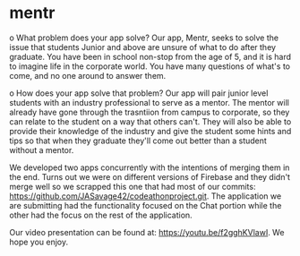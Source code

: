 # mentr
o What	problem	does	your	app	solve?
      Our app, Mentr, seeks to solve the issue that students Junior and above are unsure of what to do after they graduate. You have been in school non-stop from the age of 5, and it is hard to imagine life in the corporate world. You have many questions of what's to come, and no one around to answer them.
   
 o How	does	your	app	solve	that	problem?
   Our app will pair junior level students with an industry professional to serve as a mentor. The mentor will already have gone through the trasntiion from campus to corporate, so they can relate to the student on a way that others can't. They will also be able to provide their knowledge of the industry and give the student some hints and tips so that when they graduate they'll come out better than a student without a mentor.
   
   We developed two apps concurrently with the intentions of merging them in the end. Turns out we were on different versions of Firebase and they didn't merge well so we scrapped this one that had most of our commits: https://github.com/JASavage42/codeathonproject.git. The application we are submitting had the functionality focused on the Chat portion while the other had the focus on the rest of the application.

Our video presentation can be found at: https://youtu.be/f2gghKVlawI. We hope you enjoy.
